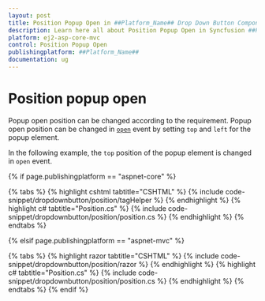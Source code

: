 ```yaml
---
layout: post
title: Position Popup Open in ##Platform_Name## Drop Down Button Component
description: Learn here all about Position Popup Open in Syncfusion ##Platform_Name## Drop Down Button component of Syncfusion Essential JS 2 and more.
platform: ej2-asp-core-mvc
control: Position Popup Open
publishingplatform: ##Platform_Name##
documentation: ug
---
```



# Position popup open

Popup open position can be changed according to the requirement. Popup open position can be changed in [`open`](https://help.syncfusion.com/cr/aspnetcore-js2/Syncfusion.EJ2.SplitButtons.DropDownButton.html#Syncfusion_EJ2_SplitButtons_DropDownButton_Open) event by setting `top` and `left` for the popup element.

In the following example, the `top` position of the popup element is changed in `open` event.

{% if page.publishingplatform == "aspnet-core" %}

{% tabs %}
{% highlight cshtml tabtitle="CSHTML" %}
{% include code-snippet/dropdownbutton/position/tagHelper %}
{% endhighlight %}
{% highlight c# tabtitle="Position.cs" %}
{% include code-snippet/dropdownbutton/position/position.cs %}
{% endhighlight %}
{% endtabs %}

{% elsif page.publishingplatform == "aspnet-mvc" %}

{% tabs %}
{% highlight razor tabtitle="CSHTML" %}
{% include code-snippet/dropdownbutton/position/razor %}
{% endhighlight %}
{% highlight c# tabtitle="Position.cs" %}
{% include code-snippet/dropdownbutton/position/position.cs %}
{% endhighlight %}
{% endtabs %}
{% endif %}

